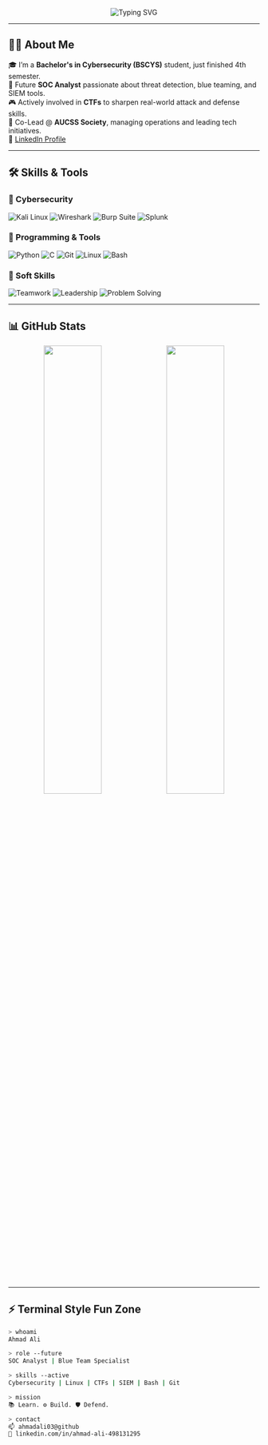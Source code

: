 <!-- HEADER BANNER -->
<p align="center">
  <img src="https://readme-typing-svg.herokuapp.com?font=Fira+Code&size=24&pause=1000&color=00F7FF&center=true&vCenter=true&width=500&lines=Hey+there+%F0%9F%91%8B+I'm+Ahmad+Ali!;SOC+Analyst+in+Training+%F0%9F%9B%A1%EF%B8%8F;CTF+Player+%7C+BSCYS+Student+%7C+AUCSS+Co-Lead" alt="Typing SVG"/>
</p>

---

## 👨‍💻 About Me

🎓 I’m a **Bachelor's in Cybersecurity (BSCYS)** student, just finished 4th semester.  
🎯 Future **SOC Analyst** passionate about threat detection, blue teaming, and SIEM tools.  
🎮 Actively involved in **CTFs** to sharpen real-world attack and defense skills.  
🧠 Co-Lead @ **AUCSS Society**, managing operations and leading tech initiatives.  
🔗 [LinkedIn Profile](https://www.linkedin.com/in/ahmad-ali-498131295?utm_source=share&utm_campaign=share_via&utm_content=profile&utm_medium=android_app)

---

## 🛠️ Skills & Tools

### 🔐 Cybersecurity
![Kali Linux](https://img.shields.io/badge/Kali-Linux-5576A6?style=for-the-badge&logo=kalilinux&logoColor=white)
![Wireshark](https://img.shields.io/badge/Wireshark-1679A7?style=for-the-badge&logo=wireshark&logoColor=white)
![Burp Suite](https://img.shields.io/badge/Burp-Suite-FE7A16?style=for-the-badge&logo=burpsuite&logoColor=white)
![Splunk](https://img.shields.io/badge/Splunk-000000?style=for-the-badge&logo=splunk&logoColor=white)

### 🧰 Programming & Tools
![Python](https://img.shields.io/badge/Python-3776AB?style=for-the-badge&logo=python&logoColor=white)
![C](https://img.shields.io/badge/C-00599C?style=for-the-badge&logo=c&logoColor=white)
![Git](https://img.shields.io/badge/Git-F05032?style=for-the-badge&logo=git&logoColor=white)
![Linux](https://img.shields.io/badge/Linux-FCC624?style=for-the-badge&logo=linux&logoColor=black)
![Bash](https://img.shields.io/badge/Bash-4EAA25?style=for-the-badge&logo=gnubash&logoColor=white)

### 🧠 Soft Skills
![Teamwork](https://img.shields.io/badge/Teamwork-4CAF50?style=for-the-badge)
![Leadership](https://img.shields.io/badge/Leadership-FF9800?style=for-the-badge)
![Problem Solving](https://img.shields.io/badge/Problem%20Solving-03A9F4?style=for-the-badge)

---

## 📊 GitHub Stats

<p align="center">
  <img src="https://github-readme-stats.vercel.app/api?username=ahmadali03&show_icons=true&theme=tokyonight" width="48%" />
  <img src="https://github-readme-stats.vercel.app/api/top-langs/?username=ahmadali03&layout=compact&theme=tokyonight" width="48%" />
</p>

---

## ⚡ Terminal Style Fun Zone

```bash
> whoami
Ahmad Ali

> role --future
SOC Analyst | Blue Team Specialist

> skills --active
Cybersecurity | Linux | CTFs | SIEM | Bash | Git

> mission
📚 Learn. ⚙️ Build. 🛡️ Defend.

> contact
📫 ahmadali03@github
🔗 linkedin.com/in/ahmad-ali-498131295
